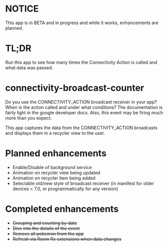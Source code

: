 # NOTICE
This app is in BETA and in progress and while it works, enhancements are planned.

# TL;DR
Run this app to see how many times the Connectivity Action is called and what data was passed.

# connectivity-broadcast-counter
Do you use the CONNECTIVITY_ACTION broadcast receiver in your app? When is the action called and under what conditions? The documentation is fairly light in the google developer docs. Also, this event may be firing much more than you expect.

This app captures the data from the CONNECTIVITY_ACTION broadcasts and displays them in a recycler view to the user.

# Planned enhancements
* Enable/Disable of background service
* Animation on recycler view being updated
* Animation on recycler item being added
* Selectable old/new style of broadcast receiver (in manifest for older devices < 7.0, or programmatically for any version)

# Completed enhancements
* ~~Grouping and counting by date~~
* ~~Dive into the details of the event~~
* ~~Remove all pokemon from the app~~
* ~~Refresh via Room Rx extensions when data changes~~


